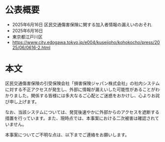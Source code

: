 # 公表概要
- 2025年6月16日 区民交通傷害保険に関する加入者情報の漏えいのおそれ
- 2025年6月16日
- 東京都江戸川区
- https://www.city.edogawa.tokyo.jp/e004/kuseijoho/kohokocho/press/2025/06/0616-2.html

# 本文
区民交通傷害保険の引受保険会社「損害保険ジャパン株式会社」の社内システムに対する不正アクセスが発生し、外部に情報が漏えいした可能性があることがわかりました。関係する皆様には多大なるご心配とご迷惑をおかけし、心よりお詫び申し上げます。

なお、当該システムについては、発覚後速やかに外部からのアクセスを遮断する措置を行っています。また、現時点では、本事案における二次被害は確認されていません。

本事案についてご不明な点は、以下までご連絡をお願いします。
